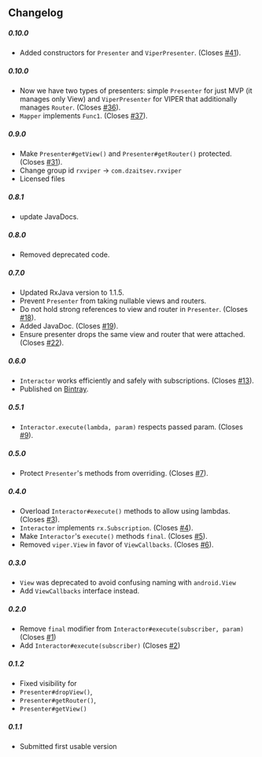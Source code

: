## Changelog
##### 0.10.0
* Added constructors for `Presenter` and `ViperPresenter`. (Closes [#41]).

##### 0.10.0
* Now we have two types of presenters: simple `Presenter` for just MVP (it manages only View) and `ViperPresenter` for VIPER that additionally manages `Router`. (Closes [#36]).
* `Mapper` implements `Func1`. (Closes [#37]).

##### 0.9.0
* Make `Presenter#getView()` and `Presenter#getRouter()` protected. (Closes [#31]).
* Change group id `rxviper` -> `com.dzaitsev.rxviper`
* Licensed files

##### 0.8.1
* update JavaDocs.

##### 0.8.0
* Removed deprecated code.

##### 0.7.0
* Updated RxJava version to 1.1.5.
* Prevent `Presenter` from taking nullable views and routers.
* Do not hold strong references to view and router in `Presenter`. (Closes [#18]).
* Added JavaDoc. (Closes [#19]).
* Ensure presenter drops the same view and router that were attached. (Closes [#22]).

##### 0.6.0
* `Interactor` works efficiently and safely with subscriptions. (Closes [#13]).
* Published on [Bintray]. 

##### 0.5.1
* `Interactor.execute(lambda, param)` respects passed param. (Closes [#9]).

##### 0.5.0
* Protect `Presenter`'s methods from overriding. (Closes [#7]).

##### 0.4.0
* Overload `Interactor#execute()` methods to allow using lambdas. (Closes [#3]).
* `Interactor` implements `rx.Subscription`. (Closes [#4]).
* Make `Interactor`'s `execute()` methods `final`. (Closes [#5]).
* Removed `viper.View` in favor of `ViewCallbacks`. (Closes [#6]).

##### 0.3.0
* `View` was deprecated to avoid confusing naming with `android.View`
* Add `ViewCallbacks` interface instead.

##### 0.2.0
* Remove `final` modifier from `Interactor#execute(subscriber, param)` (Closes [#1])
* Add `Interactor#execute(subscriber)` (Closes [#2])

##### 0.1.2
* Fixed visibility for
 * `Presenter#dropView()`,
 * `Presenter#getRouter()`,
 * `Presenter#getView()`
 
##### 0.1.1
* Submitted first usable version

[Bintray]: https://bintray.com/dmitriyzaitsev/maven/com.dzaitsev.rxviper
[#1]: https://github.com/RxViper/RxViper/issues/1
[#2]: https://github.com/RxViper/RxViper/issues/2
[#3]: https://github.com/RxViper/RxViper/issues/3
[#4]: https://github.com/RxViper/RxViper/issues/4
[#5]: https://github.com/RxViper/RxViper/issues/5
[#6]: https://github.com/RxViper/RxViper/issues/6
[#7]: https://github.com/RxViper/RxViper/issues/7
[#9]: https://github.com/RxViper/RxViper/issues/9
[#13]: https://github.com/RxViper/RxViper/issues/13
[#18]: https://github.com/RxViper/RxViper/issues/18
[#19]: https://github.com/RxViper/RxViper/issues/19
[#22]: https://github.com/RxViper/RxViper/issues/22
[#31]: https://github.com/RxViper/RxViper/issues/31
[#36]: https://github.com/RxViper/RxViper/issues/36
[#37]: https://github.com/RxViper/RxViper/issues/37
[#41]: https://github.com/RxViper/RxViper/issues/41